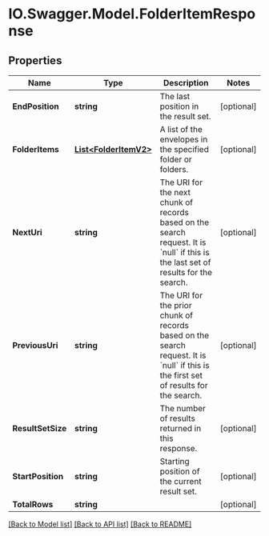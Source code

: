 # IO.Swagger.Model.FolderItemResponse
## Properties

Name | Type | Description | Notes
------------ | ------------- | ------------- | -------------
**EndPosition** | **string** | The last position in the result set.  | [optional] 
**FolderItems** | [**List&lt;FolderItemV2&gt;**](FolderItemV2.md) | A list of the envelopes in the specified folder or folders.  | [optional] 
**NextUri** | **string** | The URI for the next chunk of records based on the search request. It is &#x60;null&#x60; if this is the last set of results for the search.  | [optional] 
**PreviousUri** | **string** | The URI for the prior chunk of records based on the search request. It is &#x60;null&#x60; if this is the first set of results for the search.  | [optional] 
**ResultSetSize** | **string** | The number of results returned in this response.  | [optional] 
**StartPosition** | **string** | Starting position of the current result set. | [optional] 
**TotalRows** | **string** |  | [optional] 

[[Back to Model list]](../README.md#documentation-for-models) [[Back to API list]](../README.md#documentation-for-api-endpoints) [[Back to README]](../README.md)


